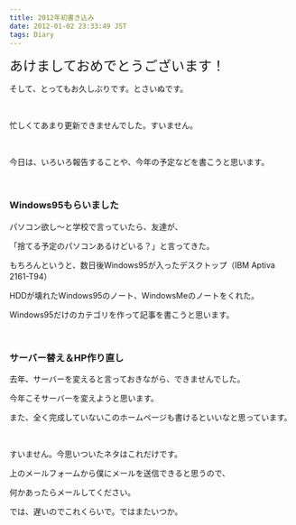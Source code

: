 ```yaml
---
title: 2012年初書き込み
date: 2012-01-02 23:33:49 JST
tags: Diary
---
```

<p><span style="font-size:24px;">あけましておめでとうございます！</span></p>
<p>そして、とってもお久しぶりです。とさいぬです。</p>
<p>&nbsp;</p>
<p>忙しくてあまり更新できませんでした。すいません。</p>
<p>&nbsp;</p>
<p>今日は、いろいろ報告することや、今年の予定などを書こうと思います。</p>
<p>&nbsp;</p>
<h3>Windows95もらいました</h3>
<p>パソコン欲し〜と学校で言っていたら、友達が、</p>
<p>「捨てる予定のパソコンあるけどいる？」と言ってきた。</p>
<p>もちろんというと、数日後Windows95が入ったデスクトップ（IBM Aptiva 2161-T94）</p>
<p>HDDが壊れたWindows95のノート、WindowsMeのノートをくれた。</p>
<p>Windows95だけのカテゴリを作って記事を書こうと思います。</p>
<p>&nbsp;</p>
<h3>サーバー替え＆HP作り直し</h3>
<p>去年、サーバーを変えると言っておきながら、できませんでした。</p>
<p>今年こそサーバーを変えようと思います。</p>
<p>また、全く完成していないこのホームページも書けるといいなと思っています。</p>
<p>&nbsp;</p>
<p>すいません。今思いついたネタはこれだけです。</p>
<p>上のメールフォームから僕にメールを送信できると思うので、</p>
<p>何かあったらメールしてください。</p>
<p>では、遅いのでこれくらいで。ではまたいつか。</p>